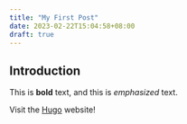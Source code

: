 ```yaml
---
title: "My First Post"
date: 2023-02-22T15:04:58+08:00
draft: true
---
```


## Introduction

This is **bold** text, and this is *emphasized* text.

Visit the [Hugo](https://gohugo.io) website!
